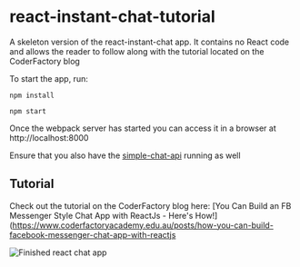 # react-instant-chat-tutorial
A skeleton version of the react-instant-chat app. It contains no React code and allows the reader to follow along with the tutorial located on the CoderFactory blog

To start the app, run:

```
npm install 

npm start
```

Once the webpack server has started you can access it in a browser at http://localhost:8000

Ensure that you also have the [simple-chat-api](https://github.com/kentandlime/simple-chat-api) running as well

## Tutorial
Check out the tutorial on the CoderFactory blog here:
[You Can Build an FB Messenger Style Chat App with ReactJs - Here's How!](https://www.coderfactoryacademy.edu.au/posts/how-you-can-build-facebook-messenger-chat-app-with-reactjs


![Finished react chat app](https://s17.postimg.org/40klqu39r/20160918_123011_capture.gif)
